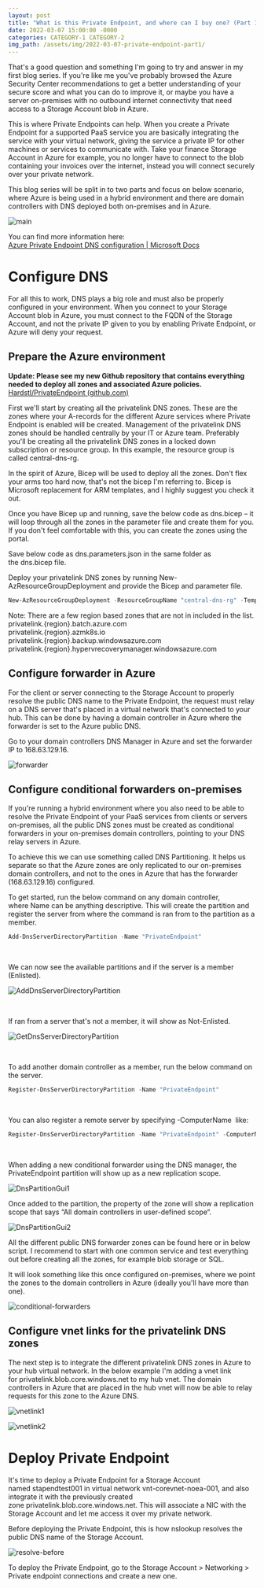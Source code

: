 ```yaml
---
layout: post
title: "What is this Private Endpoint, and where can I buy one? (Part 1)"
date: 2022-03-07 15:00:00 -0000
categories: CATEGORY-1 CATEGORY-2
img_path: /assets/img/2022-03-07-private-endpoint-part1/
---
```


That's a good question and something I'm going to try and answer in my first blog series. If you're like me you've probably browsed the Azure Security Center recommendations to get a better understanding of your secure score and what you can do to improve it, or maybe you have a server on-premises with no outbound internet connectivity that need access to a Storage Account blob in Azure.

This is where Private Endpoints can help. When you create a Private Endpoint for a supported PaaS service you are basically integrating the service with your virtual network, giving the service a private IP for other machines or services to communicate with. Take your finance Storage Account in Azure for example, you no longer have to connect to the blob containing your invoices over the internet, instead you will connect securely over your private network.

This blog series will be split in to two parts and focus on below scenario, where Azure is being used in a hybrid environment and there are domain controllers with DNS deployed both on-premises and in Azure.

![main](on-premises-forwarding-to-azure.png)

You can find more information here: \
[Azure Private Endpoint DNS configuration | Microsoft Docs](https://docs.microsoft.com/en-us/azure/private-link/private-endpoint-dns)

# Configure DNS

For all this to work, DNS plays a big role and must also be properly configured in your environment. When you connect to your Storage Account blob in Azure, you must connect to the FQDN of the Storage Account, and not the private IP given to you by enabling Private Endpoint, or Azure will deny your request.

## Prepare the Azure environment

**Update: Please see my new Github repository that contains everything needed to deploy all zones and associated Azure policies.** \
[Hardstl/PrivateEndpoint (github.com)](https://github.com/Hardstl/PrivateEndpoint)

First we'll start by creating all the privatelink DNS zones. These are the zones where your A-records for the different Azure services where Private Endpoint is enabled will be created. Management of the privatelink DNS zones should be handled centrally by your IT or Azure team. Preferably you'll be creating all the privatelink DNS zones in a locked down subscription or resource group. In this example, the resource group is called central-dns-rg.

In the spirit of Azure, Bicep will be used to deploy all the zones. Don't flex your arms too hard now, that's not the bicep I'm referring to. Bicep is Microsoft replacement for ARM templates, and I highly suggest you check it out.

Once you have Bicep up and running, save the below code as dns.bicep – it will loop through all the zones in the parameter file and create them for you. If you don't feel comfortable with this, you can create the zones using the portal.

<script src="https://gist.github.com/Hardstl/c89c2e99ae42e9737e49bc9084ad4aaa.js"></script>

Save below code as dns.parameters.json in the same folder as the dns.bicep file.

<script src="https://gist.github.com/Hardstl/2f558a6afe33dea9c83b6943330c5a8c.js"></script>

Deploy your privatelink DNS zones by running New-AzResourceGroupDeployment and provide the Bicep and parameter file.

```powershell
New-AzResourceGroupDeployment -ResourceGroupName "central-dns-rg" -TemplateFile ".\dns.bicep" -TemplateParameterFile ".\dns.parameters.json"
```

Note: There are a few region based zones that are not in included in the list. \
privatelink.{region}.batch.azure.com \
privatelink.{region}.azmk8s.io \
privatelink.{region}.backup.windowsazure.com \
privatelink.{region}.hypervrecoverymanager.windowsazure.com

## Configure forwarder in Azure

For the client or server connecting to the Storage Account to properly resolve the public DNS name to the Private Endpoint, the request must relay on a DNS server that's placed in a virtual network that's connected to your hub. This can be done by having a domain controller in Azure where the forwarder is set to the Azure public DNS.

Go to your domain controllers DNS Manager in Azure and set the forwarder IP to 168.63.129.16.

![forwarder](azure-forwarder.png)

## Configure conditional forwarders on-premises

If you're running a hybrid environment where you also need to be able to resolve the Private Endpoint of your PaaS services from clients or servers on-premises, all the public DNS zones must be created as conditional forwarders in your on-premises domain controllers, pointing to your DNS relay servers in Azure.

To achieve this we can use something called DNS Partitioning. It helps us separate so that the Azure zones are only replicated to our on-premises domain controllers, and not to the ones in Azure that has the forwarder (168.63.129.16) configured.

To get started, run the below command on any domain controller, where Name can be anything descriptive. This will create the partition and register the server from where the command is ran from to the partition as a member.

```powershell
Add-DnsServerDirectoryPartition -Name "PrivateEndpoint"
```

<br>

We can now see the available partitions and if the server is a member (Enlisted).

![AddDnsServerDirectoryPartition](dnspartition-1.png)

<br>

If ran from a server that's not a member, it will show as Not-Enlisted.

![GetDnsServerDirectoryPartition](dnspartition-2.png)

<br>

To add another domain controller as a member, run the below command on the server.

```powershell
Register-DnsServerDirectoryPartition -Name "PrivateEndpoint"
```

<br>

You can also register a remote server by specifying -ComputerName <name> like:

```powershell
Register-DnsServerDirectoryPartition -Name "PrivateEndpoint" -ComputerName "srv-dc-02"
```

<br>

When adding a new conditional forwarder using the DNS manager, the PrivateEndpoint partition will show up as a new replication scope.

![DnsPartitionGui1](dnspartition-4.png)

Once added to the partition, the property of the zone will show a replication scope that says “All domain controllers in user-defined scope“.

![DnsPartitionGui2](dnspartition-3.png)

All the different public DNS forwarder zones can be found here or in below script. I recommend to start with one common service and test everything out before creating all the zones, for example blob storage or SQL.

<script src="https://gist.github.com/Hardstl/35dc1b8b1ebc147d1a988da9367382c5.js"></script>

It will look something like this once configured on-premises, where we point the zones to the domain controllers in Azure (ideally you'll have more than one).

![conditional-forwarders](conditional-forwarders.png)

## Configure vnet links for the privatelink DNS zones

The next step is to integrate the different privatelink DNS zones in Azure to your hub virtual network. In the below example I'm adding a vnet link for privatelink.blob.core.windows.net to my hub vnet. The domain controllers in Azure that are placed in the hub vnet will now be able to relay requests for this zone to the Azure DNS.

![vnetlink1](vnetlink1.png)

![vnetlink2](vnetlink2.png)

# Deploy Private Endpoint

It's time to deploy a Private Endpoint for a Storage Account named stapendtest001 in virtual network vnt-corevnet-noea-001, and also integrate it with the previously created zone privatelink.blob.core.windows.net. This will associate a NIC with the Storage Account and let me access it over my private network.

Before deploying the Private Endpoint, this is how nslookup resolves the public DNS name of the Storage Account.

![resolve-before](resolve-before.png)

To deploy the Private Endpoint, go to the Storage Account > Networking > Private endpoint connections and create a new one.